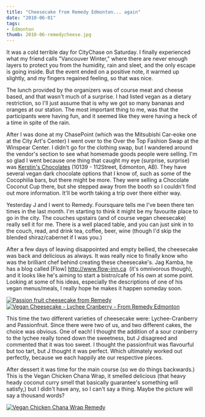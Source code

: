 ```yaml
---
title: "Cheesecake from Remedy Edmonton... again"
date: "2010-06-01"
tags:
- Edmonton
thumb: 2010-06-remedycheese.jpg
---
```


It was a cold terrible day for CityChase on Saturday. I finally experienced what my friend calls "Vancouver Winter," where there are never enough layers to protect you from the humidity, rain and sleet, and the only escape is going inside. But the event ended on a positive note, it warmed up slightly, and my fingers regained feeling, so that was nice.

The lunch provided by the organizers was of course meat and cheese based, and that wasn't much of a surprise. I had listed vegan as a dietary restriction, so I'll just assume that is why we got so many bananas and oranges at our station. The most important thing to me, was that the participants were having fun, and it seemed like they were having a heck of a time in spite of the rain.

After I was done at my ChasePoint (which was the Mitsubishi Car-eoke one at the City Art's Center) I went over to the Over the Top Fashion Swap at the Winspear Center. I didn't go for the clothing swap, but I wandered around the vendor's section to see what homemade goods people were selling. I'm so glad I went because one thing that caught my eye (surprise, surprise) was [Kerstin's Chocolates](http://www.kerstinschocolates.com/) (10139 - 112Street, Edmonton, AB). They have several vegan dark chocolate options that I know of, such as some of the Cocophilia bars, but there might be more. They were selling a Chocolate Coconut Cup there, but she stepped away from the booth so I couldn't find out more information. It'll be worth taking a trip over there either way.

Yesterday J and I went to Remedy. Foursquare tells me I've been there ten times in the last month. I'm starting to think it might be my favourite place to go in the city. The couches upstairs (and of course vegan cheesecake) really sell it for me. There is a well placed table, and you can just sink in to the couch, read, and drink tea, coffee, beer, wine (though I'd skip the blended shiraz/cabernet if I was you.)

After a few days of leaving disappointed and empty bellied, the cheesecake was back and delicious as always. It was really nice to finally know who was the brilliant chef behind creating these cheesecake's. Jag Kamba, he has a blog called [Flow] http://www.flow-inn.ca  (it's omnivorous though), and it looks like he's aiming to start a bistro/cafe of his own at some point. Looking at some of his ideas, especially the descriptions of one of his vegan menus/meals, I really hope he makes it happen someday soon.

[![Passion fruit cheesecake from Remedy](images/4660694560_1745108a60.jpg)](http://www.flickr.com/photos/prairiev/4660694560/ "Passion fruit cheesecake from Remedy by MeShellG, on Flickr")  [![Vegan Cheesecake - Lychee Cranberry - From Remedy Edmonton](images/4660072693_d8668bb1c3.jpg)](http://www.flickr.com/photos/prairiev/4660072693/ "Vegan Cheesecake - Lychee Cranberry - From Remedy Edmonton by MeShellG, on Flickr")

This time the two different varieties of cheesecake were: Lychee-Cranberry and Passionfruit. Since there were two of us, and two different cakes, the choice was obvious. One of each! I thought the addition of a sour cranberry to the lychee really toned down the sweetness, but J disagreed and commented that it was too sweet. I thought the passionfruit was flavourful but too tart, but J thought it was perfect. Which ultimately worked out perfectly, because we each happily ate our respective pieces.

After dessert it was time for the main course (so we do things backwards.) This is the Vegan Chicken Chana Wrap, it smelled delicious (that heavy heady coconut curry smell that basically guarantee's something will satisfy,) but I didn't have any, so I can't say a thing. Maybe the picture will say a thousand words?  

[![Vegan Chicken Chana Wrap Remedy](images/4660694470_bc78f44487.jpg)](http://www.flickr.com/photos/prairiev/4660694470/ "Vegan Chicken Chana Wrap Remedy by MeShellG, on Flickr")
